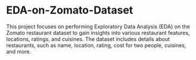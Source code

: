 # EDA-on-Zomato-Dataset
This project focuses on performing Exploratory Data Analysis (EDA) on the Zomato restaurant dataset to gain insights into various restaurant features, locations, ratings, and cuisines. The dataset includes details about restaurants, such as name, location, rating, cost for two people, cuisines, and more.
